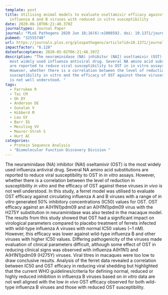 ```yaml
---
template: post
title: Utilising animal models to evaluate oseltamivir efficacy against
  influenza A and B viruses with reduced in vitro susceptibility
date: 2020-06-18T06:21:48.370Z
journaltypes: Journal Paper
journal: "PLoS Pathogens 2020 Jun 18;16(6):e1008592. doi: 10.1371/journal.ppat.1008592"
pubmed: "32555740"
url: https://journals.plos.org/plospathogens/article?id=10.1371/journal.ppat.1008592
impactfactor: "6.128"
dateofacceptance: 2020-05-02T06:21:48.397Z
description: "The neuraminidase (NA) inhibitor (NAI) oseltamivir (OST) is the
  most widely used influenza antiviral drug. Several NA amino acid substitutions
  are reported to reduce viral susceptibility to OST in in vitro assays.
  However, whether there is a correlation between the level of reduction in
  susceptibility in vitro and the efficacy of OST against these viruses in vivo
  is not well understood. "
tags:
  - Farrukee R
  - Tai CM
  - Oh DY
  - Anderson DE
  - Gunalan V
  - Hibberd M
  - Lau GY
  - Barr IG
  - Messling VV
  - Maurer-Stroh S
  - Hurt AC
categories:
  - Protein Sequence Analysis
  - "Biomolecular Function Discovery Division "
---
```

<!--StartFragment-->

The neuraminidase (NA) inhibitor (NAI) oseltamivir (OST) is the most widely used influenza antiviral drug. Several NA amino acid substitutions are reported to reduce viral susceptibility to OST in *in vitro* assays. However, whether there is a correlation between the level of reduction in susceptibility *in vitro* and the efficacy of OST against these viruses *in vivo* is not well understood. In this study, a ferret model was utilised to evaluate OST efficacy against circulating influenza A and B viruses with a range of *in vitro* generated 50% inhibitory concentrations (IC50) values for OST. OST efficacy against an A(H1N1)pdm09 and an A(H1N1)pdm09 virus with the H275Y substitution in neuraminidase was also tested in the macaque model. The results from this study showed that OST had a significant impact on virological parameters compared to placebo treatment of ferrets infected with wild-type influenza A viruses with normal IC50 values (~1 nM). However, this efficacy was lower against wild-type influenza B and other viruses with higher IC50 values. Differing pathogenicity of the viruses made evaluation of clinical parameters difficult, although some effect of OST in reducing clinical signs was observed with influenza A(H1N1) and A(H1N1)pdm09 (H275Y) viruses. Viral titres in macaques were too low to draw conclusive results. Analysis of the ferret data revealed a correlation between IC50 and OST efficacy in reducing viral shedding but highlighted that the current WHO guidelines/criteria for defining normal, reduced or highly reduced inhibition in influenza B viruses based on *in vitro* data are not well aligned with the low *in vivo* OST efficacy observed for both wild-type influenza B viruses and those with reduced OST susceptibility.

<!--EndFragment-->